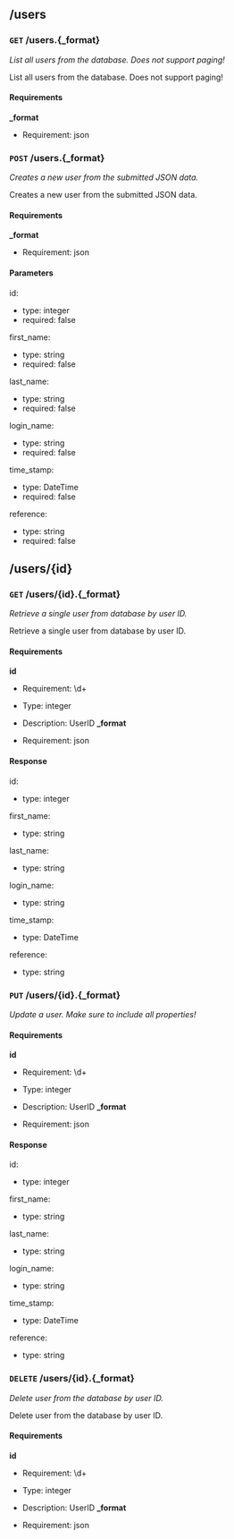 ## /users ##

### `GET` /users.{_format} ###

_List all users from the database. Does not support paging!_

List all users from the database. Does not support paging!

#### Requirements ####

**_format**

  - Requirement: json


### `POST` /users.{_format} ###

_Creates a new user from the submitted JSON data._

Creates a new user from the submitted JSON data.

#### Requirements ####

**_format**

  - Requirement: json

#### Parameters ####

id:

  * type: integer
  * required: false

first_name:

  * type: string
  * required: false

last_name:

  * type: string
  * required: false

login_name:

  * type: string
  * required: false

time_stamp:

  * type: DateTime
  * required: false

reference:

  * type: string
  * required: false


## /users/{id} ##

### `GET` /users/{id}.{_format} ###

_Retrieve a single user from database by user ID._

Retrieve a single user from database by user ID.

#### Requirements ####

**id**

  - Requirement: \d+
  - Type: integer
  - Description: UserID
**_format**

  - Requirement: json

#### Response ####

id:

  * type: integer

first_name:

  * type: string

last_name:

  * type: string

login_name:

  * type: string

time_stamp:

  * type: DateTime

reference:

  * type: string


### `PUT` /users/{id}.{_format} ###

_Update a user. Make sure to include all properties!_

#### Requirements ####

**id**

  - Requirement: \d+
  - Type: integer
  - Description: UserID
**_format**

  - Requirement: json

#### Response ####

id:

  * type: integer

first_name:

  * type: string

last_name:

  * type: string

login_name:

  * type: string

time_stamp:

  * type: DateTime

reference:

  * type: string


### `DELETE` /users/{id}.{_format} ###

_Delete user from the database by user ID._

Delete user from the database by user ID.

#### Requirements ####

**id**

  - Requirement: \d+
  - Type: integer
  - Description: UserID
**_format**

  - Requirement: json
